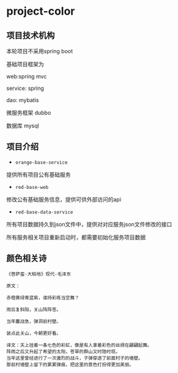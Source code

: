 # project-color

## 项目技术机构

本轮项目不采用spring boot

基础项目框架为 

web:spring mvc

service: spring

dao: mybatis

微服务框架 dubbo

数据库  mysql

## 项目介绍

+ `orange-base-service` 

提供所有项目公有基础服务

+ `red-base-web`

修改公有基础服务信息，提供可供外部访问的api

+ `red-base-data-service`

所有项目数据持久到json文件中，提供对对应服务json文件修改的接口

所有服务相关项目重新启动时，都需要初始化服务项目数据

## 颜色相关诗

```text
《菩萨蛮·大柏地》现代-毛泽东

原文：

赤橙黄绿青蓝紫，谁持彩练当空舞？

雨后复斜阳，关山阵阵苍。

当年鏖战急，弹洞前村壁。

装点此关山，今朝更好看。

译文：天上挂着一条七色的彩虹，像是有人拿着彩色的丝绸在翩翩起舞。
阵雨之后又升起了希望的太阳，苍翠的群山又时隐时现。
当年这里曾经进行了一次激烈的战斗，子弹穿透了前面村子的墙壁。
那前村墙壁上留下的累累弹痕，把这里的景色打扮得更加美丽。
```
